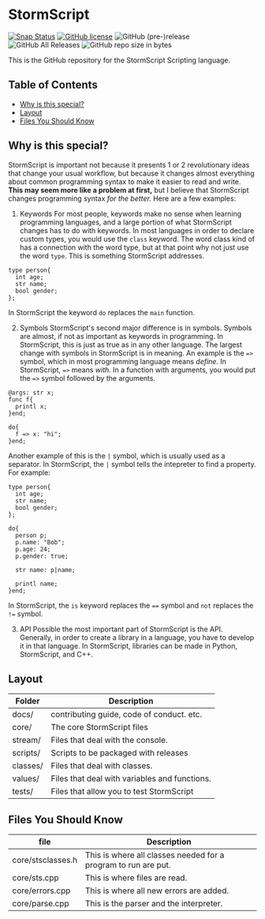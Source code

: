 # StormScript
[![Snap Status](https://build.snapcraft.io/badge/stormprograms/StormScript.svg)](https://build.snapcraft.io/user/stormprograms/StormScript)
[![GitHub license](https://img.shields.io/github/license/stormprograms/stormscript.svg)](https://github.com/stormprograms/StormScript/blob/master/LICENSE)
![GitHub (pre-)release](https://img.shields.io/github/release-pre/stormprograms/stormscript.svg)
![GitHub All Releases](https://img.shields.io/github/downloads/stormprograms/stormscript/total.svg)
![GitHub repo size in bytes](https://img.shields.io/github/repo-size/stormprograms/stormscript.svg)




This is the GitHub repository for the StormScript Scripting language.
## Table of Contents
* [Why is this special?](#why-is-this-special)
* [Layout](#layout)
* [Files You Should Know](#files-you-should-know)

## Why is this special?

StormScript is important not because it presents 1 or 2 revolutionary ideas that change your usual workflow, but because it changes almost everything about common programming syntax to make it easier to read and write. **This may seem more like a problem at first,** but I believe that StormScript changes programming syntax *for the better.* Here are a few examples:
1. Keywords
For most people, keywords make no sense when learning programming languages, and a large portion of what StormScript changes has to do with keywords.
In most languages in order to declare custom types, you would use the `class` keyword. The word class kind of has a connection with the word type, but at that point why not just use the word `type`. This is something StormScript addresses.
```
type person{
  int age;
  str name;
  bool gender;
};
```
In StormScript the keyword `do` replaces the `main` function.

2. Symbols
StormScript's second major difference is in symbols. Symbols are almost, if not as important as keywords in programming. In StormScript, this is just as true as in any other language. The largest change with symbols in StormScript is in meaning. An example is the `=>` symbol, which in most programming language means *define.* In StormScript, `=>` means *with.* In a function with arguments, you would put the `=>` symbol followed by the arguments.
```
@args: str x;
func f{
  printl x;
}end;

do{
  f => x: "hi";
}end;
```
Another example of this is the `|` symbol, which is usually used as a separator. In StormScript, the `|` symbol tells the intepreter to find a property. For example:

```
type person{
  int age;
  str name;
  bool gender;
};

do{
  person p;
  p.name: "Bob";
  p.age: 24;
  p.gender: true;
  
  str name: p|name;
  
  printl name;
}end;

```
In  StormScript, the `is` keyword replaces the `==` symbol and `not` replaces the `!=` symbol.

3. API
Possible the most important part of StormScript is the API. Generally, in order to create a library in a language, you have to develop it in that language. In StormScript, libraries can be made in Python, StormScript, and C++.

## Layout

Folder | Description
------ | -----------
docs/ | contributing guide, code of conduct. etc.
core/ | The core StormScript files
stream/ | Files that deal with the console.
scripts/ | Scripts to be packaged with releases
classes/ | Files that deal with classes.
values/ | Files that deal with variables and functions.
tests/ | Files that allow you to test StormScript

## Files You Should Know

file | Description
---- | -----------
core/stsclasses.h | This is where all classes needed for a program to run are put.
core/sts.cpp | This is where files are read.
core/errors.cpp | This is where all new errors are added.
core/parse.cpp | This is the parser and the interpreter.
